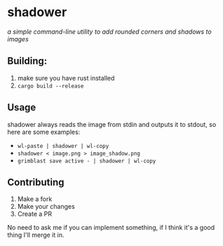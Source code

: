 # shadower
_a simple command-line utility to add rounded corners and shadows to images_

## Building:
1. make sure you have rust installed
2. `cargo build --release`

## Usage
shadower always reads the image from stdin and outputs it to stdout, so here are some examples:

- `wl-paste | shadower | wl-copy`
- `shadower < image.png > image_shadow.png`
- `grimblast save active - | shadower | wl-copy`

## Contributing

1. Make a fork
2. Make your changes
3. Create a PR

No need to ask me if you can implement something, if I think it's a good thing I'll merge it in.
